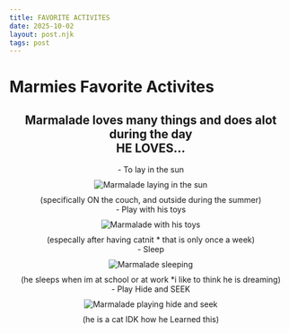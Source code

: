 ```yaml
--- 
title: FAVORITE ACTIVITES
date: 2025-10-02
layout: post.njk
tags: post 
---
```

  
# Marmies Favorite Activites 

<div style="text-align: center;">


<h2> Marmalade loves many things and does alot during the day <br>
    HE LOVES...
</h2>

<p>
    - To lay in the sun <br>
    <img src="{{ '/_assets/MarmSun.png' | prefixedUrl }}" alt="Marmalade laying in the sun" style="max-width: 400px; margin: 10px 0;"> <br>
    (specifically ON the couch, and outside during the summer) <br>
             - Play with his toys <br>
    <img src="{{ '/_assets/MarmSweater.png' | prefixedUrl }}" alt="Marmalade with his toys" style="max-width: 300px; margin: 10px 0;"> <br>
     (especally after having catnit * that is only once a week) <br>
                     - Sleep <br>
    <img src="{{ '/_assets/MarmSleeping.png' | prefixedUrl }}" alt="Marmalade sleeping" style="max-width: 400px; margin: 10px 0;"> <br>
     (he sleeps when im at school or at work *i like to think he is dreaming) <br>
                 - Play Hide and SEEK <br>
    <img src="{{ '/_assets/MarmEye.png' | prefixedUrl }}" alt="Marmalade playing hide and seek" style="max-width: 300px; margin: 10px 0;"> <br>
    (he is a cat IDK how he Learned this)
</p>





</div>